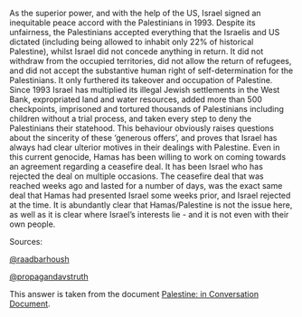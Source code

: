 As the superior power, and with the help of the US, Israel signed an inequitable peace accord with the Palestinians in 1993. Despite its unfairness, the Palestinians accepted everything that the Israelis and US dictated (including being allowed to inhabit only 22% of historical Palestine), whilst Israel did not concede anything in return. It did not withdraw from the occupied territories, did not allow the return of refugees, and did not accept the substantive human right of self-determination for the Palestinians. It only furthered its takeover and occupation of Palestine. Since 1993 Israel has multiplied its illegal Jewish settlements in the West Bank, expropriated land and water resources, added more than 500 checkpoints, imprisoned and tortured thousands of Palestinians including children without a trial process, and taken every step to deny the Palestinians their statehood. This behaviour obviously raises questions about the sincerity of these ‘generous offers’, and proves that Israel has always had clear ulterior motives in their dealings with Palestine. Even in this current genocide, Hamas has been willing to work on coming towards an agreement regarding a ceasefire deal. It has been Israel who has rejected the deal on multiple occasions. The ceasefire deal that was reached weeks ago and lasted for a number of days, was the exact same deal that Hamas had presented Israel some weeks prior, and Israel rejected at the time. It is abundantly clear that Hamas/Palestine is not the issue here, as well as it is clear where Israel’s interests lie - and it is not even with their own people.

Sources:

[@raadbarhoush](https://www.instagram.com/raadbarhoush/)

[@propagandavstruth](https://www.instagram.com/propagandavstruth/)

This answer is taken from the document [Palestine: in Conversation Document](https://docs.google.com/document/d/1OVKqgxQDOfFjy5h6KXgbKkHTFRPvRT79LFOcAao-imA/edit?pli=1&fbclid=IwAR31dX1VTjTiQRPBgdu-jeocUOhqXZcPCnsWFthV4VFLhjCya9_A22ZpQEs).
